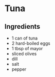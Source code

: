 # Tuna

## Ingredients
* 1 can of tuna
* 2 hard-boiled eggs
* 1 tbsp of mayor
* sliced olives
* dill
* salt
* pepper
